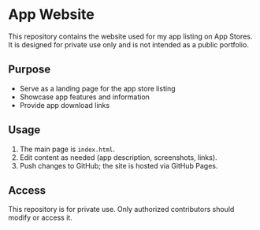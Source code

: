 # App Website

This repository contains the website used for my app listing on App Stores.  
It is designed for private use only and is not intended as a public portfolio.

## Purpose

- Serve as a landing page for the app store listing
- Showcase app features and information
- Provide app download links

## Usage

1. The main page is `index.html`.  
2. Edit content as needed (app description, screenshots, links).  
3. Push changes to GitHub; the site is hosted via GitHub Pages.

## Access

This repository is for private use. Only authorized contributors should modify or access it.
